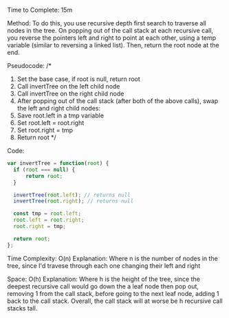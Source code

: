 Time to Complete: 15m

Method: To do this, you use recursive depth first search to traverse all nodes in the tree. On popping out of the call stack at each recursive call, you reverse the pointers left and right to point at each other, using a temp variable (similar to reversing a linked list). Then, return the root node at the end.

Pseudocode:
/*
1. Set the base case, if root is null, return root
2. Call invertTree on the left child node
3. Call invertTree on the right child node
4. After popping out of the call stack (after both of the above calls), swap the left and right child nodes:
  1. Save root.left in a tmp variable
  2. Set root.left = root.right
  3. Set root.right = tmp
5. Return root
*/

Code:

```js
var invertTree = function(root) {
  if (root === null) {
      return root;
  }

  invertTree(root.left); // returns null
  invertTree(root.right); // returns null

  const tmp = root.left;
  root.left = root.right;
  root.right = tmp;

  return root;
};
```

Time Complexity: O(n)
Explanation: Where n is the number of nodes in the tree, since I'd travese through each one changing their left and right

Space: O(h)
Explanation: Where h is the height of the tree, since the deepest recursive call would go down the a leaf node then pop out, removing 1 from the call stack, before going to the next leaf node, adding 1 back to the call stack. Overall, the call stack will at worse be h recursive call stacks tall.
